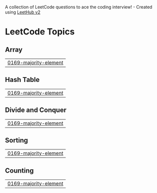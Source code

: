 A collection of LeetCode questions to ace the coding interview! - Created using [LeetHub v2](https://github.com/arunbhardwaj/LeetHub-2.0)
<!---LeetCode Topics Start-->
# LeetCode Topics
## Array
|  |
| ------- |
| [0169-majority-element](https://github.com/ManishRed15/dsa/tree/master/0169-majority-element) |
## Hash Table
|  |
| ------- |
| [0169-majority-element](https://github.com/ManishRed15/dsa/tree/master/0169-majority-element) |
## Divide and Conquer
|  |
| ------- |
| [0169-majority-element](https://github.com/ManishRed15/dsa/tree/master/0169-majority-element) |
## Sorting
|  |
| ------- |
| [0169-majority-element](https://github.com/ManishRed15/dsa/tree/master/0169-majority-element) |
## Counting
|  |
| ------- |
| [0169-majority-element](https://github.com/ManishRed15/dsa/tree/master/0169-majority-element) |
<!---LeetCode Topics End-->